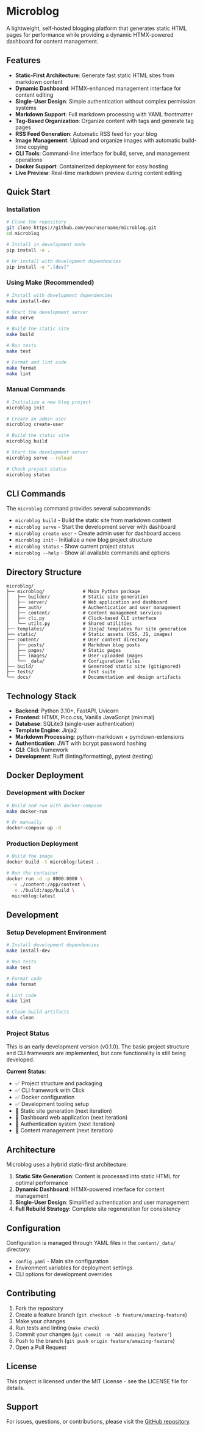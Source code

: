 # Microblog

A lightweight, self-hosted blogging platform that generates static HTML pages for performance while providing a dynamic HTMX-powered dashboard for content management.

## Features

- **Static-First Architecture**: Generate fast static HTML sites from markdown content
- **Dynamic Dashboard**: HTMX-enhanced management interface for content editing
- **Single-User Design**: Simple authentication without complex permission systems
- **Markdown Support**: Full markdown processing with YAML frontmatter
- **Tag-Based Organization**: Organize content with tags and generate tag pages
- **RSS Feed Generation**: Automatic RSS feed for your blog
- **Image Management**: Upload and organize images with automatic build-time copying
- **CLI Tools**: Command-line interface for build, serve, and management operations
- **Docker Support**: Containerized deployment for easy hosting
- **Live Preview**: Real-time markdown preview during content editing

## Quick Start

### Installation

```bash
# Clone the repository
git clone https://github.com/yourusername/microblog.git
cd microblog

# Install in development mode
pip install -e .

# Or install with development dependencies
pip install -e ".[dev]"
```

### Using Make (Recommended)

```bash
# Install with development dependencies
make install-dev

# Start the development server
make serve

# Build the static site
make build

# Run tests
make test

# Format and lint code
make format
make lint
```

### Manual Commands

```bash
# Initialize a new blog project
microblog init

# Create an admin user
microblog create-user

# Build the static site
microblog build

# Start the development server
microblog serve --reload

# Check project status
microblog status
```

## CLI Commands

The `microblog` command provides several subcommands:

- `microblog build` - Build the static site from markdown content
- `microblog serve` - Start the development server with dashboard
- `microblog create-user` - Create admin user for dashboard access
- `microblog init` - Initialize a new blog project structure
- `microblog status` - Show current project status
- `microblog --help` - Show all available commands and options

## Directory Structure

```
microblog/
├── microblog/              # Main Python package
│   ├── builder/            # Static site generation
│   ├── server/             # Web application and dashboard
│   ├── auth/               # Authentication and user management
│   ├── content/            # Content management services
│   ├── cli.py              # Click-based CLI interface
│   └── utils.py            # Shared utilities
├── templates/              # Jinja2 templates for site generation
├── static/                 # Static assets (CSS, JS, images)
├── content/                # User content directory
│   ├── posts/              # Markdown blog posts
│   ├── pages/              # Static pages
│   ├── images/             # User-uploaded images
│   └── _data/              # Configuration files
├── build/                  # Generated static site (gitignored)
├── tests/                  # Test suite
└── docs/                   # Documentation and design artifacts
```

## Technology Stack

- **Backend**: Python 3.10+, FastAPI, Uvicorn
- **Frontend**: HTMX, Pico.css, Vanilla JavaScript (minimal)
- **Database**: SQLite3 (single-user authentication)
- **Template Engine**: Jinja2
- **Markdown Processing**: python-markdown + pymdown-extensions
- **Authentication**: JWT with bcrypt password hashing
- **CLI**: Click framework
- **Development**: Ruff (linting/formatting), pytest (testing)

## Docker Deployment

### Development with Docker

```bash
# Build and run with docker-compose
make docker-run

# Or manually
docker-compose up -d
```

### Production Deployment

```bash
# Build the image
docker build -t microblog:latest .

# Run the container
docker run -d -p 8000:8000 \
  -v ./content:/app/content \
  -v ./build:/app/build \
  microblog:latest
```

## Development

### Setup Development Environment

```bash
# Install development dependencies
make install-dev

# Run tests
make test

# Format code
make format

# Lint code
make lint

# Clean build artifacts
make clean
```

### Project Status

This is an early development version (v0.1.0). The basic project structure and CLI framework are implemented, but core functionality is still being developed.

**Current Status**:
- ✅ Project structure and packaging
- ✅ CLI framework with Click
- ✅ Docker configuration
- ✅ Development tooling setup
- 🚧 Static site generation (next iteration)
- 🚧 Dashboard web application (next iteration)
- 🚧 Authentication system (next iteration)
- 🚧 Content management (next iteration)

## Architecture

Microblog uses a hybrid static-first architecture:

1. **Static Site Generation**: Content is processed into static HTML for optimal performance
2. **Dynamic Dashboard**: HTMX-powered interface for content management
3. **Single-User Design**: Simplified authentication and user management
4. **Full Rebuild Strategy**: Complete site regeneration for consistency

## Configuration

Configuration is managed through YAML files in the `content/_data/` directory:

- `config.yaml` - Main site configuration
- Environment variables for deployment settings
- CLI options for development overrides

## Contributing

1. Fork the repository
2. Create a feature branch (`git checkout -b feature/amazing-feature`)
3. Make your changes
4. Run tests and linting (`make check`)
5. Commit your changes (`git commit -m 'Add amazing feature'`)
6. Push to the branch (`git push origin feature/amazing-feature`)
7. Open a Pull Request

## License

This project is licensed under the MIT License - see the LICENSE file for details.

## Support

For issues, questions, or contributions, please visit the [GitHub repository](https://github.com/yourusername/microblog).